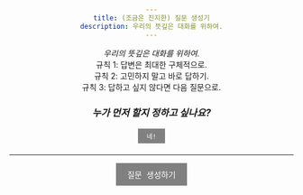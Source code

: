 ```yaml
---
title: (조금은 진지한) 질문 생성기
description: 우리의 뜻깊은 대화를 위하여.
---
```


*우리의 뜻깊은 대화를 위하여.*  
규칙 1: 답변은 최대한 구체적으로.  
규칙 2: 고민하지 말고 바로 답하기.  
규칙 3: 답하고 싶지 않다면 다음 질문으로.

<div class="decision-section">
    <h3><em>누가 먼저 할지 정하고 싶나요?</em></h3>
    <button class="small-button" onclick="showDecision()">네!</button>
    <div id="decisionContainer" class="decision-container"></div>
</div>

---

<button onclick="showNextQuestion()">질문 생성하기</button>
<div id="questionContainer" class="question-container"></div>

<script>
    let questions = [
        "가장 좋아하는 음식이 뭔가요?",
        "10억이 생긴다면 삶에 어떤 변화가 생길까요? 돈 걱정 없이 살 수 있다면 하루를 어떻게 보내고 싶으세요?",
        "살면서 받았던 선물 중 무엇이 가장 기억에 남나요?",
        "올해 가장 인상 깊었던 순간을 알려주세요.",
        "이 세상에서 가장 착한 사람이 누구라 생각하세요?",
        "마지막으로 눈물이 났던 적은 언제인가요?",
        "건강한 상태로 삶의 마지막 날을 보낼 수 있다면, 무엇을 하고 싶으세요?",
        "초등학생 시절 행복했던 기억이 있나요?",
        "슬픔을 어떻게 다루시나요?",
        "사는 동네에서 가장 좋아하는 공간이 있나요?",
        "지금 당신을 행복하게 하는 것이 있나요?",
        "계속 시도해 보고 싶지만 미루고 있는 도전이 있나요?",
        "위험을 무릅쓰고 무언가 도전한 적 있나요?",
        "기억에 남는 실패담이 있나요?",
        "시간을 돌려 단 한가지 선택을 바꿀 수 있다면, 언제로 돌아가고 싶나요?",
        "타인의 친절함에 감동한 적 있나요? 있다면 어떤 기억이 떠오르나요?",
        "삶의 의미에 대해 고민한 적 있나요? 우리는 무엇을 위해 살까요?",
        "스스로가 미웠던 적이 있나요?",
        "무엇이 가장 귀엽다고 생각하나요?"
    ];
    let decisions = [
        "가장 나이 많은 사람이 첫 번째.",
        "가장 어린 사람이 첫 번째.",
        "가장 최근 화장실 갔던 사람이 첫 번째.",
        "머리 가장 긴 사람이 첫 번째.",
        "머리 가장 짧은 사람이 첫 번째.",
        "신발 사이즈 가장 큰 사람이 첫 번째."
    ];
    let shuffledQuestions = [];
    let currentQuestionIndex = 0;

    function shuffle(array) {
        for (let i = array.length - 1; i > 0; i--) {
            const j = Math.floor(Math.random() * (i + 1));
            [array[i], array[j]] = [array[j], array[i]];
        }
        return array;
    }

    function prepareQuestions() {
        if (shuffledQuestions.length === 0) {
            shuffledQuestions = shuffle([...questions]);
            currentQuestionIndex = 0;
        }
    }

    function showNextQuestion() {
        prepareQuestions();

        if (currentQuestionIndex < shuffledQuestions.length) {
            const questionContainer = document.getElementById("questionContainer");
            questionContainer.innerHTML = "";
            const questionElement = document.createElement("div");
            questionElement.className = "question";
            questionElement.textContent = shuffledQuestions[currentQuestionIndex];
            questionContainer.appendChild(questionElement);

            // Apply animation class
            questionElement.classList.add("animated");
            
            // Remove animation class after animation ends to allow re-triggering
            questionElement.addEventListener('animationend', () => {
                questionElement.classList.remove('animated');
            });

            currentQuestionIndex++;
        } else {
            alert("All questions have been shown. Restarting the list.");
            shuffledQuestions = shuffle([...questions]);
            currentQuestionIndex = 0;
            showNextQuestion();
        }
    }

    function showDecision() {
        const decisionContainer = document.getElementById("decisionContainer");
        const decision = decisions[Math.floor(Math.random() * decisions.length)];
        decisionContainer.textContent = decision;

        // Apply animation class
        decisionContainer.classList.add("animated");

        // Remove animation class after animation ends to allow re-triggering
        decisionContainer.addEventListener('animationend', () => {
            decisionContainer.classList.remove('animated');
        });
    }
</script>

<style>
    body {
        padding: 20px;
        text-align: center;
    }
    .decision-section {
        margin-bottom: 20px;
    }
    .decision-section h3 {
        font-size: 1.2em;
    }
    .decision-container {
        margin-top: 10px;
        font-size: 1em;
        font-weight: bold;
        opacity: 0;
        transform: scale(0.5);
        animation: genieEffect 0.5s forwards;
    }
    .question-container {
        margin-top: 20px;
    }
    .question {
        font-size: 1.5em;
        font-weight: bold;
        opacity: 0;
        transform: scale(0.5);
        animation: genieEffect 0.5s forwards;
    }
    @keyframes genieEffect {
        0% {
            opacity: 0;
            transform: scale(0.5);
        }
        100% {
            opacity: 1;
            transform: scale(1);
        }
    }
    button {
        font-family: 'CLover', monospace;
        font-size: 1em;
        padding: 10px 20px;
        cursor: pointer;
        border: none;
        background-color: gray;
        color: white;
        transition: background-color 0.3s;
    }

    .small-button {
        font-size: 0.8em;
        padding: 5px 15px;
    }

    button:hover {
        background-color: #E91E63;
    }
</style>
